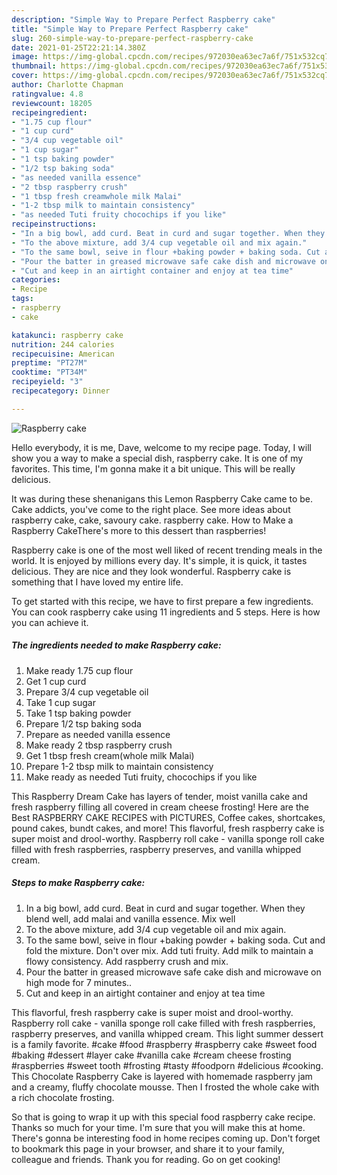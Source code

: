 ```yaml
---
description: "Simple Way to Prepare Perfect Raspberry cake"
title: "Simple Way to Prepare Perfect Raspberry cake"
slug: 260-simple-way-to-prepare-perfect-raspberry-cake
date: 2021-01-25T22:21:14.380Z
image: https://img-global.cpcdn.com/recipes/972030ea63ec7a6f/751x532cq70/raspberry-cake-recipe-main-photo.jpg
thumbnail: https://img-global.cpcdn.com/recipes/972030ea63ec7a6f/751x532cq70/raspberry-cake-recipe-main-photo.jpg
cover: https://img-global.cpcdn.com/recipes/972030ea63ec7a6f/751x532cq70/raspberry-cake-recipe-main-photo.jpg
author: Charlotte Chapman
ratingvalue: 4.8
reviewcount: 18205
recipeingredient:
- "1.75 cup flour"
- "1 cup curd"
- "3/4 cup vegetable oil"
- "1 cup sugar"
- "1 tsp baking powder"
- "1/2 tsp baking soda"
- "as needed vanilla essence"
- "2 tbsp raspberry crush"
- "1 tbsp fresh creamwhole milk Malai"
- "1-2 tbsp milk to maintain consistency"
- "as needed Tuti fruity chocochips if you like"
recipeinstructions:
- "In a big bowl, add curd. Beat in curd and sugar together. When they blend well, add malai and vanilla essence. Mix well"
- "To the above mixture, add 3/4 cup vegetable oil and mix again."
- "To the same bowl, seive in flour +baking powder + baking soda. Cut and fold the mixture. Don&#39;t over mix. Add tuti fruity. Add milk to maintain a flowy consistency. Add raspberry crush and mix."
- "Pour the batter in greased microwave safe cake dish and microwave on high mode for 7 minutes.."
- "Cut and keep in an airtight container and enjoy at tea time"
categories:
- Recipe
tags:
- raspberry
- cake

katakunci: raspberry cake 
nutrition: 244 calories
recipecuisine: American
preptime: "PT27M"
cooktime: "PT34M"
recipeyield: "3"
recipecategory: Dinner

---
```



![Raspberry cake](https://img-global.cpcdn.com/recipes/972030ea63ec7a6f/751x532cq70/raspberry-cake-recipe-main-photo.jpg)

Hello everybody, it is me, Dave, welcome to my recipe page. Today, I will show you a way to make a special dish, raspberry cake. It is one of my favorites. This time, I'm gonna make it a bit unique. This will be really delicious.

It was during these shenanigans this Lemon Raspberry Cake came to be. Cake addicts, you&#39;ve come to the right place. See more ideas about raspberry cake, cake, savoury cake. raspberry cake. How to Make a Raspberry CakeThere&#39;s more to this dessert than raspberries!

Raspberry cake is one of the most well liked of recent trending meals in the world. It is enjoyed by millions every day. It's simple, it is quick, it tastes delicious. They are nice and they look wonderful. Raspberry cake is something that I have loved my entire life.


To get started with this recipe, we have to first prepare a few ingredients. You can cook raspberry cake using 11 ingredients and 5 steps. Here is how you can achieve it.

<!--inarticleads1-->

##### The ingredients needed to make Raspberry cake:

1. Make ready 1.75 cup flour
1. Get 1 cup curd
1. Prepare 3/4 cup vegetable oil
1. Take 1 cup sugar
1. Take 1 tsp baking powder
1. Prepare 1/2 tsp baking soda
1. Prepare as needed vanilla essence
1. Make ready 2 tbsp raspberry crush
1. Get 1 tbsp fresh cream(whole milk Malai)
1. Prepare 1-2 tbsp milk to maintain consistency
1. Make ready as needed Tuti fruity, chocochips if you like


This Raspberry Dream Cake has layers of tender, moist vanilla cake and fresh raspberry filling all covered in cream cheese frosting! Here are the Best RASPBERRY CAKE RECIPES with PICTURES, Coffee cakes, shortcakes, pound cakes, bundt cakes, and more! This flavorful, fresh raspberry cake is super moist and drool-worthy. Raspberry roll cake - vanilla sponge roll cake filled with fresh raspberries, raspberry preserves, and vanilla whipped cream. 

<!--inarticleads2-->

##### Steps to make Raspberry cake:

1. In a big bowl, add curd. Beat in curd and sugar together. When they blend well, add malai and vanilla essence. Mix well
1. To the above mixture, add 3/4 cup vegetable oil and mix again.
1. To the same bowl, seive in flour +baking powder + baking soda. Cut and fold the mixture. Don&#39;t over mix. Add tuti fruity. Add milk to maintain a flowy consistency. Add raspberry crush and mix.
1. Pour the batter in greased microwave safe cake dish and microwave on high mode for 7 minutes..
1. Cut and keep in an airtight container and enjoy at tea time


This flavorful, fresh raspberry cake is super moist and drool-worthy. Raspberry roll cake - vanilla sponge roll cake filled with fresh raspberries, raspberry preserves, and vanilla whipped cream. This light summer dessert is a family favorite. #cake #food #raspberry #raspberry cake #sweet food #baking #dessert #layer cake #vanilla cake #cream cheese frosting #raspberries #sweet tooth #frosting #tasty #foodporn #delicious #cooking. This Chocolate Raspberry Cake is layered with homemade raspberry jam and a creamy, fluffy chocolate mousse. Then I frosted the whole cake with a rich chocolate frosting. 

So that is going to wrap it up with this special food raspberry cake recipe. Thanks so much for your time. I'm sure that you will make this at home. There's gonna be interesting food in home recipes coming up. Don't forget to bookmark this page in your browser, and share it to your family, colleague and friends. Thank you for reading. Go on get cooking!
